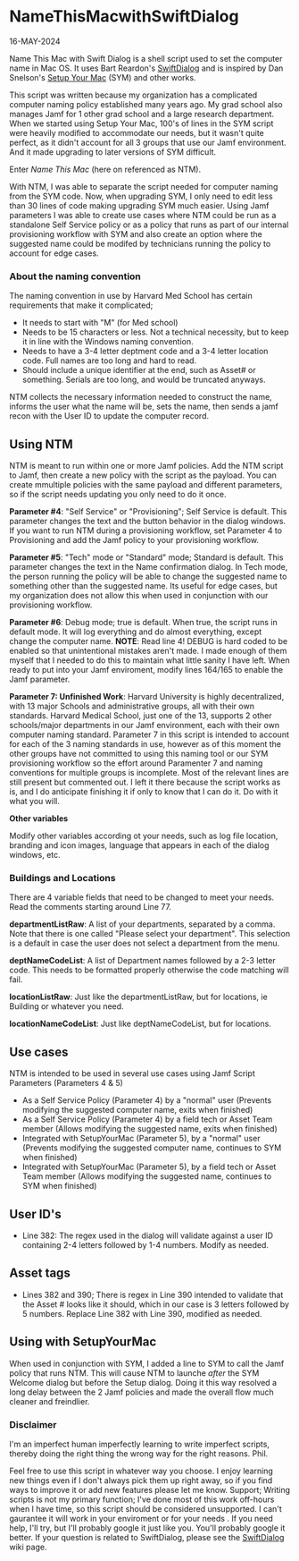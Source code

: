 # NameThisMacwithSwiftDialog
16-MAY-2024

Name This Mac with Swift Dialog is a shell script used to set the computer name in Mac OS.
It uses Bart Reardon's [SwiftDialog](https://github.com/swiftDialog/swiftDialog) and is inspired by Dan Snelson's [Setup Your Mac](https://github.com/setup-your-mac/Setup-Your-Mac) (SYM) and other works.

This script was written because my organization has a complicated computer naming policy established many years ago.  My grad school also manages Jamf for 1 other grad school and a large research department.
When we started using Setup Your Mac, 100's of lines in the SYM script were heavily modified to accommodate our needs, but it wasn't quite perfect, as it didn't account for all 3 groups that use our Jamf environment. And it made upgrading to later versions of SYM difficult.

Enter *Name This Mac* (here on referenced as NTM).

With NTM, I was able to separate the script needed for computer naming from the SYM code.  Now, when upgrading SYM, I only need to edit less than 30 lines of code making upgrading SYM much easier.  Using Jamf parameters I was able to create use cases where NTM could be run as a standalone Self Service policy or as a policy that runs as part of our internal provisioning workflow with SYM and also create an option where the suggested name could be modifed by technicians running the policy to account for edge cases.

### About the naming convention
The naming convention in use by Harvard Med School has certain requirements that make it complicated;
- It needs to start with "M" (for Med school)
- Needs to be 15 characters or less.  Not a technical necessity, but to keep it in line with the Windows naming convention.
- Needs to have a 3-4 letter deptment code and a 3-4 letter location code.  Full names are too long and hard to read.
- Should include a unique identifier at the end, such as Asset# or something.  Serials are too long, and would be truncated anyways.

NTM collects the necessary information needed to construct the name, informs the user what the name will be, sets the name, then sends a jamf recon with the User ID to update the computer record.

## Using NTM
NTM is meant to run within one or more Jamf policies. Add the NTM script to Jamf, then create a new policy with the script as the payload.  You can create mmultiple policies with the same payload and different parameters, so if the script needs updating you only need to do it once.

**Parameter #4**: "Self Service" or "Provisioning"; Self Service is default. This parameter changes the text and the button behavior in the dialog windows.  If you want to run NTM during a provisioning workflow, set Parameter 4 to Provisioning and add the Jamf policy to your provisioning workflow.

**Parameter #5**: "Tech" mode or  "Standard" mode; Standard is default.  This parameter changes the text in the Name confirmation dialog.  In Tech mode, the person running the policy will be able to change the suggested name to something other than the suggested name.  Its useful for edge cases, but my organization does not allow this when used in conjunction with our provisioning workflow.

**Parameter #6**: Debug mode; true is default.  When true, the script runs in default mode.  It will log everything and do almost everything, except change the computer name.  **NOTE**: Read line 4!  DEBUG is hard coded to be enabled so that unintentional mistakes aren't made.  I made enough of them myself that I needed to do this to maintain what little sanity I have left.  When ready to put into your Jamf enviroment, modify lines 164/165 to enable the Jamf parameter.

**Parameter 7: Unfinished Work**: Harvard University is highly decentralized, with 13 major Schools and administrative groups, all with their own standards.  Harvard Medical School, just one of the 13, supports 2 other schools/major departments in our Jamf environment, each with their own computer naming standard.
Parameter 7 in this script is intended to account for each of the 3 naming standards in use, however as of this moment the other groups have not committed to using this naming tool or our SYM provisioning workflow so the effort around Paramenter 7 and naming conventions for multiple groups is incomplete. Most of the relevant lines are still present but commented out. I left it there because the script works as is, and I do anticipate finishing it if only to know that I can do it. Do with it what you will.

**Other variables**

Modify other variables according ot your needs, such as log file location, branding and icon images, language that appears in each of the dialog windows, etc.

### Buildings and Locations
There are 4 variable fields that need to be changed to meet your needs.  Read the comments starting around Line 77.

**departmentListRaw**: A list of your departments, separated by a comma. Note that there is one called "Please select your department".  This selection is a default in case the user does not select a department from the menu.

**deptNameCodeList**: A list of Department names followed by a 2-3 letter code.  This needs to be formatted properly otherwise the code matching will fail.

**locationListRaw**: Just like the departmentListRaw, but for locations, ie Building or whatever you need.

**locationNameCodeList**: Just like deptNameCodeList, but for locations.

## Use cases
NTM is intended to be used in several use cases using Jamf Script Parameters (Parameters 4 & 5)
- As a Self Service Policy (Parameter 4) by a "normal" user (Prevents modifying the suggested computer name, exits when finished)
- As a Self Service Policy (Parameter 4) by a field tech or Asset Team member (Allows modifying the suggested name, exits when finished)
- Integrated with SetupYourMac (Parameter 5), by a "normal" user (Prevents modifying the suggested computer name, continues to SYM when finished)
- Integrated with SetupYourMac (Parameter 5), by a field tech or Asset Team member (Allows modifying the suggested name, continues to SYM when finished)

## User ID's
- Line 382: The regex used in the dialog will validate against a user ID containing 2-4 letters followed by 1-4 numbers.  Modify as needed.

## Asset tags
- Lines 382 and 390; There is regex in Line 390 intended to validate that the Asset # looks like it should, which in our case is 3 letters followed by 5 numbers. Replace Line 382 with Line 390, modified as needed.

## Using with SetupYourMac
When used in conjunction with SYM, I added a line to SYM to call the Jamf policy that runs NTM. This will cause NTM to launche *after* the SYM Welcome dialog but before the Setup dialog.
Doing it this way resolved a long delay between the 2 Jamf policies and made the overall flow much cleaner and freindlier.



### Disclaimer
I'm an imperfect human imperfectly learning to write imperfect scripts, thereby doing the right thing the wrong way for the right reasons.  Phil.

Feel free to use this script in whatever way you choose.  I enjoy learning new things even if I don't always pick them up right away, so if you find ways to improve it or add new features please let me know.
Support; Writing scripts is not my primary function; I've done most of this work off-hours when I have time, so this script should be considered unsupported. I can't gaurantee it will work in your enviroment or for your needs .  If you need help, I'll try, but I'll probably google it just like you.  You'll probably google it better.
If your question is related to SwiftDialog, please see the [SwiftDialog](https://github.com/swiftDialog/swiftDialog/wiki) wiki page.
